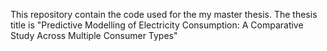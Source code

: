 This repository contain the code used for the my master thesis. 
The thesis title is "Predictive Modelling of Electricity Consumption: A Comparative Study Across Multiple Consumer Types"
